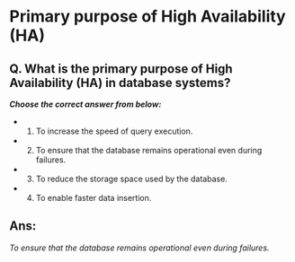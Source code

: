 # Primary purpose of High Availability (HA)

## Q. What is the primary purpose of High Availability (HA) in database systems?

***Choose the correct answer from below:***

  - 1. To increase the speed of query execution.

  - 2. To ensure that the database remains operational even during failures.

  - 3. To reduce the storage space used by the database.

  - 4. To enable faster data insertion.


## Ans:
*To ensure that the database remains operational even during failures.*
